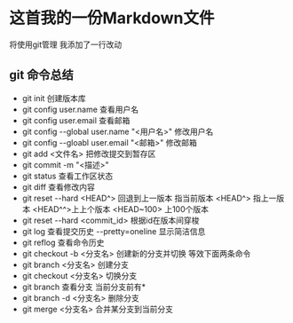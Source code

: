 # 这首我的一份Markdown文件

将使用git管理
我添加了一行改动

## git 命令总结

- git init 创建版本库
- git config user.name 查看用户名
- git config user.email 查看邮箱
- git config --global user.name "<用户名>" 修改用户名
- git config --gloabl user.email "<邮箱>" 修改邮箱
- git add <文件名> 把修改提交到暂存区
- git commit -m "<描述>"
- git status 查看工作区状态
- git diff 查看修改内容
- git reset --hard <HEAD^> 回退到上一版本 <HEAD> 指当前版本 <HEAD^> 指上一版本 <HEAD^^>上上个版本 <HEAD~100> 上100个版本
- git reset --hard <commit_id> 根据id在版本间穿梭
- git log 查看提交历史 --pretty=oneline 显示简洁信息
- git reflog 查看命令历史
- git checkout -b <分支名> 创建新的分支并切换 等效下面两条命令
- git branch <分支名> 创建分支
- git checkout <分支名> 切换分支
- git branch 查看分支 当前分支前有*
- git branch -d <分支名> 删除分支
- git merge <分支名> 合并某分支到当前分支
